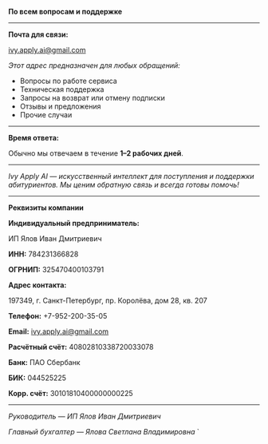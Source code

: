 **По всем вопросам и поддержке**

---

**Почта для связи:**

[ivy.apply.ai@gmail.com](mailto:ivy.apply.ai@gmail.com)

*Этот адрес предназначен для любых обращений:*

- Вопросы по работе сервиса
- Техническая поддержка
- Запросы на возврат или отмену подписки
- Отзывы и предложения
- Прочие случаи

---

**Время ответа:**

Обычно мы отвечаем в течение **1–2 рабочих дней**.

---

*Ivy Apply AI — искусственный интеллект для поступления и поддержки абитуриентов. Мы ценим обратную связь и всегда готовы помочь!*

---

 **Реквизиты компании**

**Индивидуальный предприниматель:**

ИП Ялов Иван Дмитриевич

**ИНН:** 784231366828

**ОГРНИП:** 325470400103791

**Адрес контакта:**

197349, г. Санкт-Петербург, пр. Королёва, дом 28, кв. 207

**Телефон:** +7-952-200-35-05

**Email:** [ivy.apply.ai@gmail.com](mailto:ivy.apply.ai@gmail.com)

**Расчётный счёт:** 40802810338720033078

**Банк:** ПАО Сбербанк

**БИК:** 044525225

**Корр. счёт:** 30101810400000000225

---

*Руководитель — ИП Ялов Иван Дмитриевич*

*Главный бухгалтер — Ялова Светлана Владимировна*
`